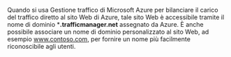 ﻿Quando si usa Gestione traffico di Microsoft Azure per bilanciare il carico del traffico diretto al sito Web di Azure, tale sito Web è accessibile tramite il nome di dominio ***.trafficmanager.net** assegnato da Azure. È anche possibile associare un nome di dominio personalizzato al sito Web, ad esempio www.contoso.com, per fornire un nome più facilmente riconoscibile agli utenti.<!--HONumber=42-->
